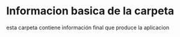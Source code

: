 # Informacion basica de la carpeta

esta carpeta contiene información final que produce la aplicacion